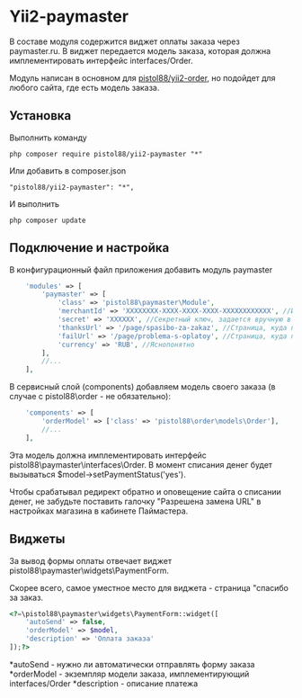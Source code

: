 Yii2-paymaster
==========
В составе модуля содержится виджет оплаты заказа через paymaster.ru. В виджет передается модель заказа, которая должна имплементировать интерфейс interfaces/Order.

Модуль написан в основном для [pistol88/yii2-order](https://github.com/pistol88/yii2-order), но подойдет для любого сайта, где есть модель заказа.

Установка
---------------------------------
Выполнить команду

```
php composer require pistol88/yii2-paymaster "*"
```

Или добавить в composer.json

```
"pistol88/yii2-paymaster": "*",
```

И выполнить

```
php composer update
```

Подключение и настройка
---------------------------------
В конфигурационный файл приложения добавить модуль paymaster

```php
    'modules' => [
        'paymaster' => [
            'class' => 'pistol88\paymaster\Module',
            'merchantId' => 'XXXXXXXX-XXXX-XXXX-XXXX-XXXXXXXXXXXX', //Идентификатор мерчанта, выдается автоматически в личном кабинете
            'secret' => 'XXXXXX', //Секретный ключ, задается вручную в настройках магазина
            'thanksUrl' => '/page/spasibo-za-zakaz', //Страница, куда попадает пользователь после оплаты. Туда ГЕТ параметром будет передан также номер заказа.
            'failUrl' => '/page/problema-s-oplatoy', //Страница, куда попадает пользовать в случае неудачной оплаты.
            'currency' => 'RUB', //Яснопонятно
        ],
        //...
    ],
```

В сервисный слой (components) добавляем модель своего заказа (в случае с pistol88\order - не обязательно):
```php
    'components' => [
        'orderModel' => ['class' => 'pistol88\order\models\Order'],
        //...
    ],
```

Эта модель должна имплементировать интерфейс pistol88\paymaster\interfaces\Order. В момент списания денег будет вызываться $model->setPaymentStatus('yes').


Чтобы срабатывал редирект обратно и оповещение сайта о списании денег, не забудьте поставить галочку "Разрешена замена URL" в настройках магазина в кабинете Паймастера.

Виджеты
---------------------------------
За вывод формы оплаты отвечает виджет pistol88\paymaster\widgets\PaymentForm.

Скорее всего, самое уместное место для виджета - страница "спасибо за заказ.

```php
<?=\pistol88\paymaster\widgets\PaymentForm::widget([
    'autoSend' => false,
    'orderModel' => $model,
    'description' => 'Оплата заказа'
]);?>
```

*autoSend - нужно ли автоматически отправлять форму заказа
*orderModel - экземпляр модели заказа, имплементирующий interfaces/Order
*description - описание платежа